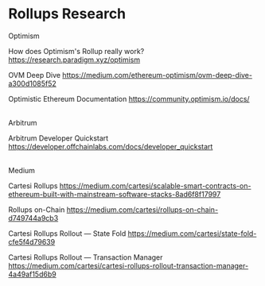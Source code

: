 # Rollups Research

Optimism


How does Optimism's Rollup really work?
https://research.paradigm.xyz/optimism

OVM Deep Dive
https://medium.com/ethereum-optimism/ovm-deep-dive-a300d1085f52

Optimistic Ethereum Documentation
https://community.optimism.io/docs/


\
Arbitrum

Arbitrum Developer Quickstart
https://developer.offchainlabs.com/docs/developer_quickstart

\
Medium

Cartesi Rollups
https://medium.com/cartesi/scalable-smart-contracts-on-ethereum-built-with-mainstream-software-stacks-8ad6f8f17997

Rollups on-Chain
https://medium.com/cartesi/rollups-on-chain-d749744a9cb3

Cartesi Rollups Rollout — State Fold
https://medium.com/cartesi/state-fold-cfe5f4d79639

Cartesi Rollups Rollout — Transaction Manager
https://medium.com/cartesi/cartesi-rollups-rollout-transaction-manager-4a49af15d6b9
